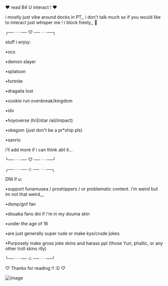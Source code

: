 ♥︎  read B4 U interact ! ♥︎


i mostly just vibe around docks in PT,, i don't talk much so if you would like to interact just whisper me ! i block freely,, 🫡


╭── ⋅ ⋅ ── ♡ ── ⋅ ⋅ ──╮

stuff i enjoy:

•ocs

•demon slayer


•splatoon


•fortnite


•dragalia lost

•cookie run ovenbreak/kingdom

•idv


•hoyoverse (hi3/star rail/impact)

•okegom (just don't be a pr*ship pls)

•sanrio


i'll add more if i can think abt it…

╰── ⋅ ⋅ ── ♡ ── ⋅ ⋅ ──╯



╭── ⋅ ⋅ ── ✩ ── ⋅ ⋅ ──╮

DNI if u:

•support funamusea / proshippers / or problematic content. i'm weird but im not that weird,,,

•dsmp/gnf fan

•douaka fans dni if i'm in my douma skin

•under the age of 16

•are just generally super rude or make kys/crude jokes

 •Purposely make gross joke skins and harass ppl (those Yuri, phallic, or any other troll skins rlly)
 
╰── ⋅ ⋅ ── ✩ ── ⋅ ⋅ ──╯

♡ Thanks for reading !! :D ♡

![image](https://github.com/user-attachments/assets/ce1b2b11-27e5-4b9c-a1f2-f1e96392b0dd)



<!--
**flowerbabiie/flowerbabiie** is a ✨ _special_ ✨ repository because its `README.md` (this file) appears on your GitHub profile.

Here are some ideas to get you started:

- 🔭 I’m currently working on ...
- 🌱 I’m currently learning ...
- 👯 I’m looking to collaborate on ...
- 🤔 I’m looking for help with ...
- 💬 Ask me about ...
- 📫 How to reach me: ...
- 😄 Pronouns: ...
- ⚡ Fun fact: ...
-->
